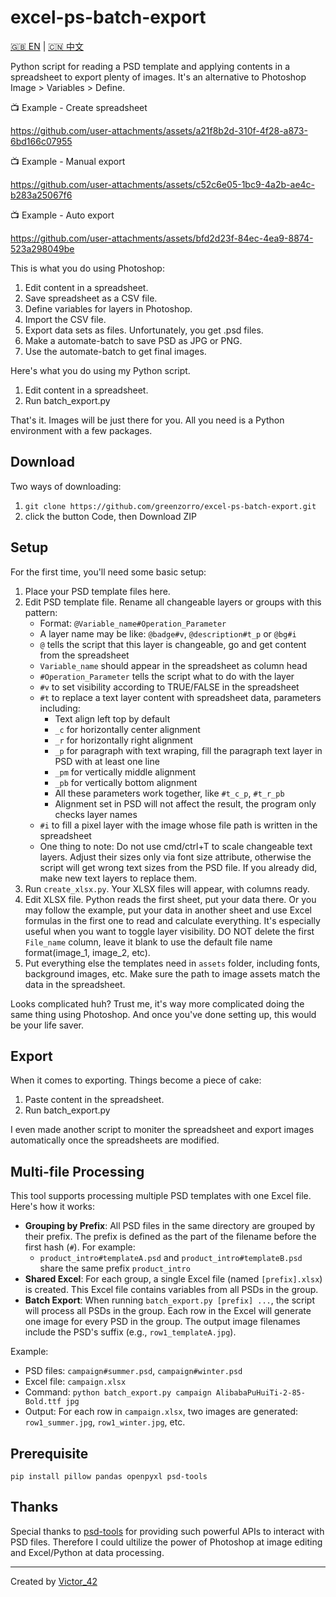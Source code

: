 # excel-ps-batch-export

[🇬🇧 EN](https://github.com/greenzorro/excel-ps-batch-export/blob/main/README.md) | [🇨🇳 中文](https://github.com/greenzorro/excel-ps-batch-export/blob/main/README_ZH_CN.md)

Python script for reading a PSD template and applying contents in a spreadsheet to export plenty of images. It's an alternative to Photoshop Image > Variables > Define.

📺 Example - Create spreadsheet

https://github.com/user-attachments/assets/a21f8b2d-310f-4f28-a873-6bd166c07955

📺 Example - Manual export

https://github.com/user-attachments/assets/c52c6e05-1bc9-4a2b-ae4c-b283a25067f6

📺 Example - Auto export

https://github.com/user-attachments/assets/bfd2d23f-84ec-4ea9-8874-523a298049be

This is what you do using Photoshop:

1. Edit content in a spreadsheet.
2. Save spreadsheet as a CSV file.
3. Define variables for layers in Photoshop.
4. Import the CSV file.
5. Export data sets as files. Unfortunately, you get .psd files.
6. Make a automate-batch to save PSD as JPG or PNG.
7. Use the automate-batch to get final images.

Here's what you do using my Python script.

1. Edit content in a spreadsheet.
2. Run batch_export.py

That's it. Images will be just there for you. All you need is a Python environment with a few packages.

## Download

Two ways of downloading:

1. `git clone https://github.com/greenzorro/excel-ps-batch-export.git`
2. click the button Code, then Download ZIP

## Setup

For the first time, you'll need some basic setup:

1. Place your PSD template files here.
2. Edit PSD template file. Rename all changeable layers or groups with this pattern:
    - Format: `@Variable_name#Operation_Parameter`
    - A layer name may be like: `@badge#v`, `@description#t_p` or `@bg#i`
    - `@` tells the script that this layer is changeable, go and get content from the spreadsheet
    - `Variable_name` should appear in the spreadsheet as column head
    - `#Operation_Parameter` tells the script what to do with the layer
    - `#v` to set visibility according to TRUE/FALSE in the spreadsheet
    - `#t` to replace a text layer content with spreadsheet data, parameters including:
        - Text align left top by default
        - `_c` for horizontally center alignment
        - `_r` for horizontally right alignment
        - `_p` for paragraph with text wraping, fill the paragraph text layer in PSD with at least one line
        - `_pm` for vertically middle alignment
        - `_pb` for vertically bottom alignment
        - All these parameters work together, like `#t_c_p`, `#t_r_pb`
        - Alignment set in PSD will not affect the result, the program only checks layer names
    - `#i` to fill a pixel layer with the image whose file path is written in the spreadsheet
    - One thing to note: Do not use cmd/ctrl+T to scale changeable text layers. Adjust their sizes only via font size attribute, otherwise the script will get wrong text sizes from the PSD file. If you already did, make new text layers to replace them.
3. Run `create_xlsx.py`. Your XLSX files will appear, with columns ready.
4. Edit XLSX file. Python reads the first sheet, put your data there. Or you may follow the example, put your data in another sheet and use Excel formulas in the first one to read and calculate everything. It's especially useful when you want to toggle layer visibility. DO NOT delete the first `File_name` column, leave it blank to use the default file name format(image_1, image_2, etc).
5. Put everything else the templates need in `assets` folder, including fonts, background images, etc. Make sure the path to image assets match the data in the spreadsheet.

Looks complicated huh? Trust me, it's way more complicated doing the same thing using Photoshop. And once you've done setting up, this would be your life saver.

## Export

When it comes to exporting. Things become a piece of cake:

1. Paste content in the spreadsheet.
2. Run batch_export.py

I even made another script to moniter the spreadsheet and export images automatically once the spreadsheets are modified.

## Multi-file Processing

This tool supports processing multiple PSD templates with one Excel file. Here's how it works:

- **Grouping by Prefix**: All PSD files in the same directory are grouped by their prefix. The prefix is defined as the part of the filename before the first hash (`#`). For example:
  - `product_intro#templateA.psd` and `product_intro#templateB.psd` share the same prefix `product_intro`
- **Shared Excel**: For each group, a single Excel file (named `[prefix].xlsx`) is created. This Excel file contains variables from all PSDs in the group.
- **Batch Export**: When running `batch_export.py [prefix] ...`, the script will process all PSDs in the group. Each row in the Excel will generate one image for every PSD in the group. The output image filenames include the PSD's suffix (e.g., `row1_templateA.jpg`).

Example:
  - PSD files: `campaign#summer.psd`, `campaign#winter.psd`
  - Excel file: `campaign.xlsx`
  - Command: `python batch_export.py campaign AlibabaPuHuiTi-2-85-Bold.ttf jpg`
  - Output: For each row in `campaign.xlsx`, two images are generated: `row1_summer.jpg`, `row1_winter.jpg`, etc.

## Prerequisite

```
pip install pillow pandas openpyxl psd-tools
```

## Thanks

Special thanks to [psd-tools](https://github.com/psd-tools/psd-tools) for providing such powerful APIs to interact with PSD files. Therefore I could ultilize the power of Photoshop at image editing and Excel/Python at data processing.

---

Created by [Victor_42](https://victor42.work/)
